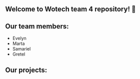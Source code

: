 ## Welcome to Wotech team 4 repository! 🤩 

## Our team members:
- Evelyn
- Marta
- Samariel
- Gretel 

## Our projects:
